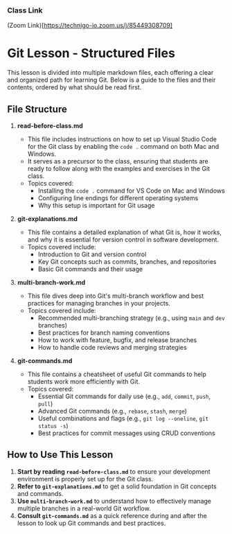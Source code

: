 ### Class Link

(Zoom Link)[https://technigo-io.zoom.us/j/85449308709]

# Git Lesson - Structured Files

This lesson is divided into multiple markdown files, each offering a clear and organized path for learning Git. Below is a guide to the files and their contents, ordered by what should be read first.

## File Structure

1.  **read-before-class.md**

    - This file includes instructions on how to set up Visual Studio Code for the Git class by enabling the `code .` command on both Mac and Windows.
    - It serves as a precursor to the class, ensuring that students are ready to follow along with the examples and exercises in the Git class.
    - Topics covered:
      - Installing the `code .` command for VS Code on Mac and Windows
      - Configuring line endings for different operating systems
      - Why this setup is important for Git usage

2.  **git-explanations.md**

    - This file contains a detailed explanation of what Git is, how it works, and why it is essential for version control in software development.
    - Topics covered include:
      - Introduction to Git and version control
      - Key Git concepts such as commits, branches, and repositories
      - Basic Git commands and their usage

3.  **multi-branch-work.md**

    - This file dives deep into Git's multi-branch workflow and best practices for managing branches in your projects.
    - Topics covered include:
      - Recommended multi-branching strategy (e.g., using `main` and `dev` branches)
      - Best practices for branch naming conventions
      - How to work with feature, bugfix, and release branches
      - How to handle code reviews and merging strategies

4.  **git-commands.md**

    - This file contains a cheatsheet of useful Git commands to help students work more efficiently with Git.
    - Topics covered:
      - Essential Git commands for daily use (e.g., `add`, `commit`, `push`, `pull`)
      - Advanced Git commands (e.g., `rebase`, `stash`, `merge`)
      - Useful combinations and flags (e.g., `git log --oneline`, `git status -s`)
      - Best practices for commit messages using CRUD conventions

## How to Use This Lesson

1.  **Start by reading `read-before-class.md`** to ensure your development environment is properly set up for the Git class.
2.  **Refer to `git-explanations.md`** to get a solid foundation in Git concepts and commands.
3.  **Use `multi-branch-work.md`** to understand how to effectively manage multiple branches in a real-world Git workflow.
4.  **Consult `git-commands.md`** as a quick reference during and after the lesson to look up Git commands and best practices.
